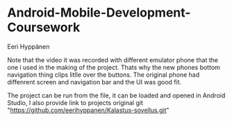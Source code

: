 # Android-Mobile-Development-Coursework

Eeri Hyppänen

Note that the video it was recorded with different emulator phone that the one i used in the making of the project. Thats why the new phones bottom navigation thing clips litlle over the buttons. The original phone had diffenrent screen and navigation bar and the UI was good fit.

The project can be run from the file, it can be loaded and opened in Android Studio, I also provide link to projects original git "https://github.com/eerihyppanen/Kalastus-sovellus.git"


